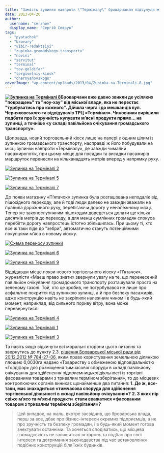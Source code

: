 ```yaml
---
title: "Замість зупинки навпроти \"Терміналу\" броварчанам підсунули м'ясний кіоск \"П’ятачок\""
date: 2013-04-26
author: 
  username: "serzhov"
  display_name: "Сергій Севрук"
tags: 
  - "pyatachok"
  - "brovary"
  - "vibir-redaktsiyi"
  - "zupinka-gromadskogo-transportu"
  - "novini"
  - "servitut"
  - "terminal"
  - "tov-goldifar"
  - "torgivelniy-kiosk"
  - "chernyahovskogo"
coverImage: "wp-content/uploads/2013/04/Zupinka-na-Terminali-8.jpg"
---
```


**[![Зупинка на Терміналі 8](https://mpz.brovary.org/wp-content/uploads/2013/04/Zupinka-na-Terminali-8.jpg)](https://mpz.brovary.org/wp-content/uploads/2013/04/Zupinka-na-Terminali-8.jpg)Броварчани вже давно звикли до усіляких "покращень" та "ноу-хау" від міської влади, яка не перестає "турбуватись про кожного". Дійшла черга і до мешканців вул. Черняховського та відвідувачів ТРЦ «Термінал». Чиновники вирішили подбати про їх зручність купувати м’ясні продукти прямо... на зупинці, а точніше «у складі павільйона очікування громадського транспорту».**

Щоправда, новий торговельний кіоск лише на папері є одним цілим із зупинкою громадського транспорту, насправді ж його побудували на місці зупинки навпроти «Терміналу», де завжди чималий пасажиропотік, при цьому місце для посадки та висадки пасажирів маршруток перенесли на кільканадцять метрів вперед у напрямку руху.

[![Зупинка на Терміналі 2](https://mpz.brovary.org/wp-content/uploads/2013/04/Zupinka-na-Terminali-2.jpg)](https://mpz.brovary.org/wp-content/uploads/2013/04/Zupinka-na-Terminali-2.jpg)

[![Зупинка на Терміналі 5](https://mpz.brovary.org/wp-content/uploads/2013/04/Zupinka-na-Terminali-5.jpg)](https://mpz.brovary.org/wp-content/uploads/2013/04/Zupinka-na-Terminali-5.jpg)

[![Зупинка на Терміналі 7](https://mpz.brovary.org/wp-content/uploads/2013/04/Zupinka-na-Terminali-7.jpg)](https://mpz.brovary.org/wp-content/uploads/2013/04/Zupinka-na-Terminali-7.jpg)

До появи магазину «П’ятачок» зупинка була розташована неподалік від пішохідного переходу, але й тоді люди далеко не завжди зважали на правила дорожнього руху, перебігаючи дорогу у неналежному місці. Тепер же законослухняним пішоходам доведеться долати ще кілька десятків метрів до переходу, а для менш сумлінних громадян спокуса перебігти дорогу навпростець істотно збільшилась. При цьому ті, хто все ж таки піде до "зебри", автоматично стануть потенційними покупцями м’яса в новому кіоску.

[![Схема переносу зупинки](https://mpz.brovary.org/wp-content/uploads/2013/04/Bez-imeni-1.jpg)](https://mpz.brovary.org/wp-content/uploads/2013/04/Bez-imeni-1.jpg)

[![Зупинка на Терміналі 6](https://mpz.brovary.org/wp-content/uploads/2013/04/Zupinka-na-Terminali-6.jpg)](https://mpz.brovary.org/wp-content/uploads/2013/04/Zupinka-na-Terminali-6.jpg)

[![Зупинка на Терміналі 9](https://mpz.brovary.org/wp-content/uploads/2013/04/Zupinka-na-Terminali-9.jpg)](https://mpz.brovary.org/wp-content/uploads/2013/04/Zupinka-na-Terminali-9.jpg)

Відвідавши місце появи нового торгівельного кіоску «П’ятачок», журналісти «Маєш право знати» звернули увагу на те, що перенесений павільйон очікування громадського транспорту розташували просто на зеленому газоні. Той, хто це зробив, не потурбувався не лише про асфальтне покриття під зупинкою зупинці, а й про безпеку пасажирів, адже конструкцію навіть не закріпили належним чином і в будь-який момент, наприклад, від сильного пориву вітру, вона може перевернутися.

[![Зупинка на Терміналі 4](https://mpz.brovary.org/wp-content/uploads/2013/04/Zupinka-na-Terminali-4.jpg)](https://mpz.brovary.org/wp-content/uploads/2013/04/Zupinka-na-Terminali-4.jpg)

[![Зупинка на Терміналі 1](https://mpz.brovary.org/wp-content/uploads/2013/04/Zupinka-na-Terminali-1.jpg)](https://mpz.brovary.org/wp-content/uploads/2013/04/Zupinka-na-Terminali-1.jpg)

[![Зупинка на Терміналі 3](https://mpz.brovary.org/wp-content/uploads/2013/04/Zupinka-na-Terminali-3.jpg)](https://mpz.brovary.org/wp-content/uploads/2013/04/Zupinka-na-Terminali-3.jpg)

Та навіть якщо відкинути всі моральні сторони цього питання та звернутись до пункту 2.3. [рішення Броварської міської ради від 20.12.2012 № 784-27-06](https://docs.brovary.org/p6432/20.12.2012/784-27-06), яким право користування земельною ділянкою площею 0,0030га надано «Товариству з обмеженою відповідальністю «Голдіфар» для розміщення тимчасової споруди в складі павільйону очікування для здійснення підприємницької діяльності із торгівлі фасованими товарами з тривалим терміном зберігання», то до місцевих контролюючих органів виникає щонайменше два питання: **1\. Де ж, все-таки, має знаходиться «тимчасова споруда для здійснення торгівельної діяльності в складі павільйону очікування»?** **2\. З яких пір свіже м’ясо та м'ясні продукти  стали вважатися «фасованим товаром з тривалим терміном зберігання»?**

> Цей випадок, на жаль, вкотре засвідчив, що броварська влада, перш за все, дбає про бізнес-інтереси окремих підприємців, а не про зручність та безпеку громадян, і в будь-який момент готова знехтувати останніми. Та хочеться сподіватись, що місцева громадськість не залишиться осторонь та подбає про свої інтереси та дотримання законодавства під час встановлення подібних конструкцій біля їхніх будинків.
